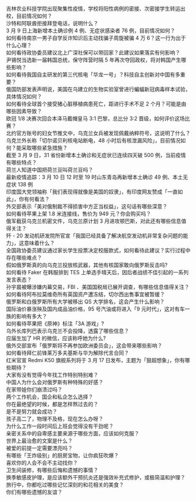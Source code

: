吉林农业科技学院出现聚集性疫情，学校将阳性病例的密接、次密接学生转运出校，目前情况如何？  
沙特和阿联酋拒接拜登电话，说明什么？  
3 月 9 日上海新增本土确诊例 4 例、无症状感染者 76 例，目前情况如何？  
如何看待南京一男子自学反诈知识后主动找骗子周旋被骗 4 万 6？这一行为出于什么心理？  
如何看待政协委员建议北上广深社保可以带回家？此建议如果落实有何影响？  
尹锡悦当选新一届韩国总统，保守阵营时隔 5 年再次夺回政权，将对韩国产生哪些影响？  
如何看待我国自主研发的第三代核电「华龙一号」？科技自主创新对中国有多重要？  
俄国防部发表声明说，美国在乌建立的生物实验室曾进行蝙蝠新冠病毒样本试验，具体情况如何？  
如何看待全球首个接受猪心脏移植病患死亡，距进行手术不足 2 个月？可能是由哪些因素导致？  
欧冠 1/8 决赛次回合本泽马戴帽皇马 3:1 巴黎，总比分 3:2 晋级，如何评价这场比赛？  
北约官方账号的妇女节推文中，乌克兰女兵被发现佩戴纳粹符号，这说明了什么？  
乌克兰外长称「切尔诺贝利核电站断电，48 小时后有核泄漏风险」，目前情况如何？能采取哪些紧急措施？  
截至 3 月 9 日，31 省份新增本土确诊和无症状已连续四天破 500 例，当前疫情有哪些特点？  
荷兰人知道中国把荷兰豆叫荷兰豆吗？  
最新疫情追踪：3 月 10 日 12 时至 19 时山东青岛再新增本土确诊 49 例、本土无症状 138 例  
印度国大党领袖称「我们表现得就像是美国的奴隶」，有印度网友赞成「一直如此」，你有何看法？  
外交部表示「美对俄制裁不得损害中方正当权益」，这句话有哪些深意？  
如何看待苹果上架 1.8 米连接线，售价为 949 元？你会购买吗？  
俄军截获乌克兰机密文件，乌克兰原计划 3 月进攻顿巴斯，对此还有哪些信息值得关注？  
歼 - 20 发动机研发院所官宣「我国已经具备了解决航空发动机非常复杂问题的能力」，这意味着什么？  
全国政协委员建议通过家长学生投票决定校服款式，如何看待此建议？实行过程中存在哪些难点？  
假如俄罗斯真的向乌克兰投放核武器，其他有核国家敢向俄罗斯反击吗?  
如何看待 Faker 在韩服排到 TES 上单选手晴天后，因后者战绩不佳引起的一系列发言表态？  
孙宇晨被曝涉嫌内幕交易，FBI 、美国国税局已展开调查，有哪些信息值得关注？  
如何看待阿布拉莫维奇所有英国资产遭冻结，切尔西出售事宜被暂缓？  
俄罗斯和白俄罗斯所有大学被移出 QS 大学排名，这会产生什么影响？  
国际油价暴涨殃及国内成品油价格，95 号汽油或将进入「9 元时代」，这对有车一族的影响有多大？  
如何看待苹果把《原神》标注「3A 游戏」?  
乌外长库列巴表示乌克兰不会投降，透露了哪些信息？  
应届生加了 HR 的微信，应该称呼她为什么?  
俄外交部宣布「俄罗斯将不再参加欧洲委员会」，这会带来哪些影响？  
如何看待拜仁前锋莱万多夫基斯与华为解除代言合同？  
红米官宣 Redmi K50 旗舰系列将于 3 月 17 日发布，主题为「狠超想象」，你有哪些期待？  
大家有没有觉得今年找工作特别特别难？  
中国人为什么会对俄罗斯有种特殊的好感？  
在家带娃你们崩溃过吗？  
两个工作机会，国企和私企怎么选择？  
你在最绝望的时候，都是怎样熬过去的？  
是不是努力就会成功？  
孩子高二了，物理不及格，现在怎么办呀？  
为什么工作一段时间后上班会觉得没有干劲呢？  
亲密关系中的自卑感主要来源于哪些方面，应该如何克服？  
世界上最治愈的文案是什么？  
被爱的前提一定需要漂亮吗？  
有哪些「王炸级别」的厨房宝物，让你疯狂吹爆？  
喜欢你的人会不会不主动找你？  
卫生间装修，有哪些后悔和遗憾的事情？  
换季敏感皮护理，是应该额外干预抗炎还是强效补充式修护，或极简温和护理？  
旅行中，你都吃过哪些记忆深刻的和花相关的美食？  
你们有哪些遗憾的友谊？  
